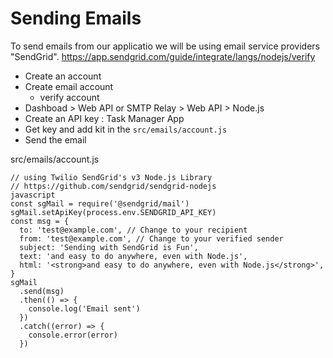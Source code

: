 # Sending Emails
To send emails from our applicatio we will be using email service providers "SendGrid".
https://app.sendgrid.com/guide/integrate/langs/nodejs/verify

- Create an account
- Create email account
  - verify account
- Dashboad > Web API or SMTP Relay > Web API > Node.js
- Create an API key : Task Manager App
- Get key and add kit in the `src/emails/account.js`
- Send the email

src/emails/account.js
```
// using Twilio SendGrid's v3 Node.js Library
// https://github.com/sendgrid/sendgrid-nodejs
javascript
const sgMail = require('@sendgrid/mail')
sgMail.setApiKey(process.env.SENDGRID_API_KEY)
const msg = {
  to: 'test@example.com', // Change to your recipient
  from: 'test@example.com', // Change to your verified sender
  subject: 'Sending with SendGrid is Fun',
  text: 'and easy to do anywhere, even with Node.js',
  html: '<strong>and easy to do anywhere, even with Node.js</strong>',
}
sgMail
  .send(msg)
  .then(() => {
    console.log('Email sent')
  })
  .catch((error) => {
    console.error(error)
  })
```


